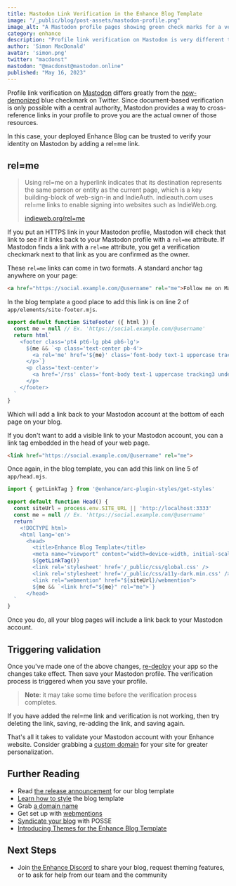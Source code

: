 ```yaml
---
title: Mastodon Link Verification in the Enhance Blog Template
image: "/_public/blog/post-assets/mastodon-profile.png"
image_alt: "A Mastodon profile pages showing green check marks for a verified profile"
category: enhance
description: "Profile link verification on Mastodon is very different to the now demonized blue check mark on Twitter. Since document based verification is not possible without a central authority Mastodon provides you with a way to cross reference links in your profile to prove you are the real owner of those resources."
author: 'Simon MacDonald'
avatar: 'simon.png'
twitter: "macdonst"
mastodon: "@macdonst@mastodon.online"
published: "May 16, 2023"
---
```


Profile link verification on [Mastodon](https://docs.joinmastodon.org/) differs greatly from the [now-demonized](https://www.vox.com/technology/2023/4/25/23697830/elon-musk-twitter-checkmark-removal-blue-kara-swisher-lebron-james-doja-cat) blue checkmark on Twitter. Since document-based verification is only possible with a central authority, Mastodon provides a way to cross-reference links in your profile to prove you are the actual owner of those resources.

In this case, your deployed Enhance Blog can be trusted to verify your identity on Mastodon by adding a rel=me link.

## rel=me

> Using rel=me on a hyperlink indicates that its destination represents the same person or entity as the current page, which is a key building-block of web-sign-in and IndieAuth. indieauth.com uses rel=me links to enable signing into websites such as IndieWeb.org.
>
> [indieweb.org/rel=me](https://indieweb.org/rel=me)

If you put an HTTPS link in your Mastodon profile, Mastodon will check that link to see if it links back to your Mastodon profile with a `rel=me` attribute. If Mastodon finds a link with a `rel=me` attribute, you get a verification checkmark next to that link as you are confirmed as the owner.

These `rel=me` links can come in two formats. A standard anchor tag anywhere on your page:

```html
<a href="https://social.example.com/@username" rel="me">Follow me on Mastodon!</a>
```

In the blog template a good place to add this link is on line 2 of  `app/elements/site-footer.mjs`.

<begin-code highlight="2">

```javascript
export default function SiteFooter ({ html }) {
  const me = null // Ex. 'https://social.example.com/@username'
  return html`
    <footer class='pt4 pt6-lg pb4 pb6-lg'>
      ${me && `<p class='text-center pb-4'>
        <a rel='me' href='${me}' class='font-body text-1 uppercase tracking3 underline'>Mastodon</a>
      </p>`}
      <p class='text-center'>
        <a href='/rss' class='font-body text-1 uppercase tracking3 underline'>RSS</a>
      </p>
    </footer>
  `
}
```

</begin-code>

Which will add a link back to your Mastodon account at the bottom of each page on your blog.

If you don't want to add a visible link to your Mastodon account, you can a link tag embedded in the head of your web page.

```html
<link href="https://social.example.com/@username" rel="me">
```

Once again, in the blog template, you can add this link on line 5 of  `app/head.mjs`.

<begin-code highlight="5">

```javascript
import { getLinkTag } from '@enhance/arc-plugin-styles/get-styles'

export default function Head() {
  const siteUrl = process.env.SITE_URL || 'http://localhost:3333'
  const me = null // Ex. 'https://social.example.com/@username'
  return`
    <!DOCTYPE html>
    <html lang='en'>
      <head>
        <title>Enhance Blog Template</title>
        <meta name="viewport" content="width=device-width, initial-scale=1">
        ${getLinkTag()}
        <link rel='stylesheet' href='/_public/css/global.css' />
        <link rel='stylesheet' href='/_public/css/a11y-dark.min.css' />
        <link rel="webmention" href="${siteUrl}/webmention">
        ${me && `<link href="${me}" rel="me">`}
      </head>
  `
}
```

</begin-code>

Once you do, all your blog pages will include a link back to your Mastodon account.

## Triggering validation

Once you've made one of the above changes, [re-deploy](https://begin.com/docs/workflows/deploying-code) your app so the changes take effect. Then save your Mastodon profile. The verification process is triggered when you save your profile.

> **Note**: it may take some time before the verification process completes.

If you have added the rel=me link and verification is not working, then try deleting the link, saving, re-adding the link, and saving again.

That's all it takes to validate your Mastodon account with your Enhance website. Consider grabbing a [custom domain](https://begin.com/blog/posts/2023-04-03-begin-domains) for your site for greater personalization.

## Further Reading

- Read [the release announcement](/blog/posts/2023-03-17-introducing-the-enhance-blog-template) for our blog template
- [Learn how to style](/blog/posts/2023-04-06-customizing-the-enhance-blog-template) the blog template
- Grab [a domain name](https://begin.com/blog/posts/2023-04-03-begin-domains)
- Get set up with [webmentions](/blog/posts/2023-04-19-webmention-support-in-enhance-blog-template)
- [Syndicate your blog](/blog/posts/2023-04-28-supporting-publish-own-site-syndicate-elsewhere) with POSSE
- [Introducing Themes for the Enhance Blog Template](/blog/posts/2023-05-03-introducing-themes-for-the-enhance-blog-template)

## Next Steps

- Join [the Enhance Discord](https://enhance.dev/discord) to share your blog, request theming features, or to ask for help from our team and the community
